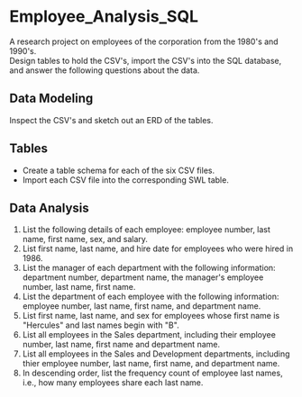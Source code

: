 # Employee_Analysis_SQL

A research project on employees of the corporation from the 1980's and 1990's.  
Design tables to hold the CSV's, import the CSV's into the SQL database, and answer the following questions about the data.

## Data Modeling
Inspect the CSV's and sketch out an ERD of the tables.  

## Tables
* Create a table schema for each of the six CSV files.  
* Import each CSV file into the corresponding SWL table.  

## Data Analysis
1) List the following details of each employee: employee number, last name, first name, sex, and salary.
2) List first name, last name, and hire date for employees who were hired in 1986.
3) List the manager of each department with the following information: department number, department name, the manager's employee number, last name, first name.
4) List the department of each employee with the following information: employee number, last name, first name, and department name.
5) List first name, last name, and sex for employees whose first name is "Hercules" and last names begin with "B".
6) List all employees in the Sales department, including their employee number, last name, first name and department name.
7) List all employees in the Sales and Development departments, including thier employee number, last name, first name, and department name.
8) In descending order, list the frequency count of employee last names, i.e., how many employees share each last name.
